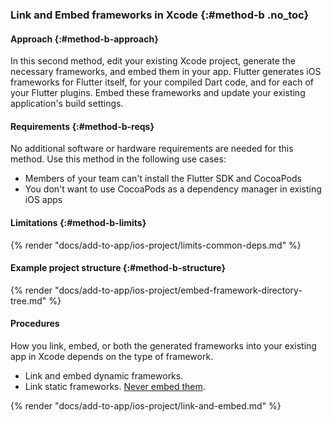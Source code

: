 ### Link and Embed frameworks in Xcode {:#method-b .no_toc}

#### Approach {:#method-b-approach}

In this second method, edit your existing Xcode project,
generate the necessary frameworks, and embed them in your app.
Flutter generates iOS frameworks for Flutter itself,
for your compiled Dart code, and for each of your Flutter plugins.
Embed these frameworks and update your existing application's build settings.

#### Requirements {:#method-b-reqs}

No additional software or hardware requirements are needed for this method.
Use this method in the following use cases:

* Members of your team can't install the Flutter SDK and CocoaPods
* You don't want to use CocoaPods as a dependency manager in existing iOS apps

#### Limitations {:#method-b-limits}

{% render "docs/add-to-app/ios-project/limits-common-deps.md" %}

#### Example project structure {:#method-b-structure}

{% render "docs/add-to-app/ios-project/embed-framework-directory-tree.md" %}

#### Procedures

How you link, embed, or both the generated frameworks
into your existing app in Xcode depends on the type of framework.

* Link and embed dynamic frameworks.
* Link static frameworks. [Never embed them][static-framework].

{% render "docs/add-to-app/ios-project/link-and-embed.md" %}

[static-framework]: https://developer.apple.com/library/archive/technotes/tn2435/_index.html
